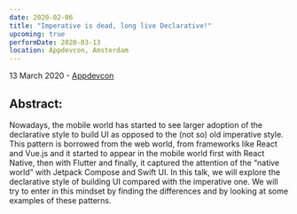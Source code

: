 ```yaml
---
date: 2020-02-06
title: "Imperative is dead, long live Declarative!"
upcoming: true
performDate: 2020-03-13
location: Appdevcon, Amsterdam
---
```


13 March 2020 - [Appdevcon](https://appdevcon.nl/session/imperative-is-dead-long-live-declarative)

## Abstract:
Nowadays, the mobile world has started to see larger adoption of the declarative style to build UI as opposed to the (not so) old imperative style. This pattern is borrowed from the web world, from frameworks like React and Vue.js and it started to appear in the mobile world first with React Native, then with Flutter and finally, it captured the attention of the “native world” with Jetpack Compose and Swift UI.
In this talk, we will explore the declarative style of building UI compared with the imperative one. We will try to enter in this mindset by finding the differences and by looking at some examples of these patterns.